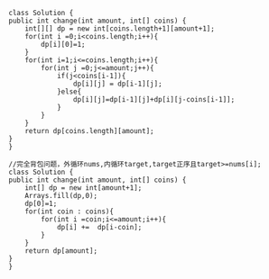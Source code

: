     class Solution {
    public int change(int amount, int[] coins) {
        int[][] dp = new int[coins.length+1][amount+1];
        for(int i =0;i<coins.length;i++){
            dp[i][0]=1;
        }
        for(int i=1;i<=coins.length;i++){
            for(int j =0;j<=amount;j++){
                if(j<coins[i-1]){
                    dp[i][j] = dp[i-1][j];
                }else{
                    dp[i][j]=dp[i-1][j]+dp[i][j-coins[i-1]];
                }
            }
        }
        return dp[coins.length][amount];
    }
    }
    
    //完全背包问题，外循环nums,内循环target,target正序且target>=nums[i];
    class Solution {
    public int change(int amount, int[] coins) {
        int[] dp = new int[amount+1];
        Arrays.fill(dp,0);
        dp[0]=1;
        for(int coin : coins){
            for(int i =coin;i<=amount;i++){
                dp[i] +=  dp[i-coin];
            }
        }
        return dp[amount];
    }
    }
